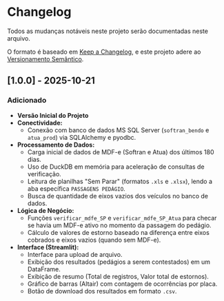 # Changelog

Todos as mudanças notáveis neste projeto serão documentadas neste arquivo.

O formato é baseado em [Keep a Changelog](https://keepachangelog.com/en/1.0.0/),
e este projeto adere ao [Versionamento Semântico](https://semver.org/spec/v2.0.0.html).

## [1.0.0] - 2025-10-21

### Adicionado

* **Versão Inicial do Projeto**
* **Conectividade:**
    * Conexão com banco de dados MS SQL Server (`softran_bendo` e `atua_prod`) via SQLAlchemy e pyodbc.
* **Processamento de Dados:**
    * Carga inicial de dados de MDF-e (Softran e Atua) dos últimos 180 dias.
    * Uso de DuckDB em memória para aceleração de consultas de verificação.
    * Leitura de planilhas "Sem Parar" (formatos `.xls` e `.xlsx`), lendo a aba específica `PASSAGENS PEDÁGIO`.
    * Busca de quantidade de eixos vazios dos veículos no banco de dados.
* **Lógica de Negócio:**
    * Funções `verificar_mdfe_SP` e `verificar_mdfe_SP_Atua` para checar se havia um MDF-e ativo no momento da passagem do pedágio.
    * Cálculo de valores de estorno baseado na diferença entre eixos cobrados e eixos vazios (quando sem MDF-e).
* **Interface (Streamlit):**
    * Interface para upload de arquivo.
    * Exibição dos resultados (pedágios a serem contestados) em um DataFrame.
    * Exibição de resumo (Total de registros, Valor total de estornos).
    * Gráfico de barras (Altair) com contagem de ocorrências por placa.
    * Botão de download dos resultados em formato `.csv`.